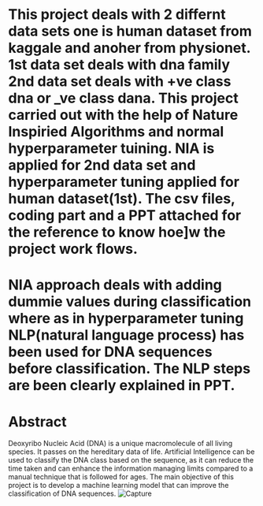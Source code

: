 # This project deals with 2 differnt data sets one is human dataset from kaggale and anoher from physionet. 1st data set deals with dna  family 2nd data set deals with +ve class dna or _ve class dana. This project carried out with the help of Nature Inspiried Algorithms and normal hyperparameter tuining. NIA is applied for 2nd data set and hyperparameter tuning applied for human dataset(1st). The csv files, coding part and a PPT attached for the reference to know hoe]w the project work flows.

# NIA approach deals with adding dummie values during classification where as in hyperparameter tuning NLP(natural language process) has been used for DNA sequences before classification. The NLP steps are been clearly explained in PPT.
# Abstract
Deoxyribo Nucleic Acid (DNA) is a unique
macromolecule of all living species. It passes on the hereditary
data of life. Artificial Intelligence can be used to classify the DNA
class based on the sequence, as it can reduce the time taken and
can enhance the information managing limits compared to a
manual technique that is followed for ages. The main objective of
this project is to develop a machine learning model that can
improve the classification of DNA sequences. 
![Capture](https://user-images.githubusercontent.com/92075957/176202431-965a2a5e-3898-4410-85f7-1bfe6f116afc.PNG)
